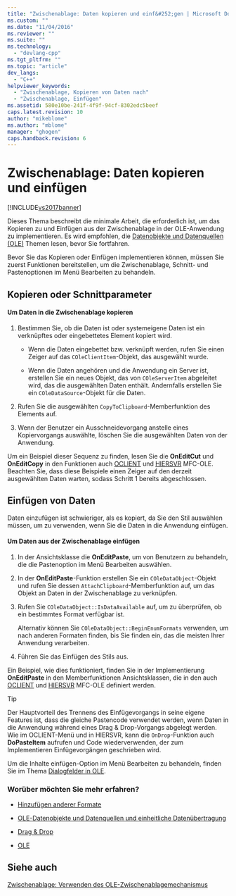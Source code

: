 ```yaml
---
title: "Zwischenablage: Daten kopieren und einf&#252;gen | Microsoft Docs"
ms.custom: ""
ms.date: "11/04/2016"
ms.reviewer: ""
ms.suite: ""
ms.technology: 
  - "devlang-cpp"
ms.tgt_pltfrm: ""
ms.topic: "article"
dev_langs: 
  - "C++"
helpviewer_keywords: 
  - "Zwischenablage, Kopieren von Daten nach"
  - "Zwischenablage, Einfügen"
ms.assetid: 580e10be-241f-4f9f-94cf-8302edc5beef
caps.latest.revision: 10
author: "mikeblome"
ms.author: "mblome"
manager: "ghogen"
caps.handback.revision: 6
---
```

# Zwischenablage: Daten kopieren und einf&#252;gen
[!INCLUDE[vs2017banner](../assembler/inline/includes/vs2017banner.md)]

Dieses Thema beschreibt die minimale Arbeit, die erforderlich ist, um das Kopieren zu und Einfügen aus der Zwischenablage in der OLE\-Anwendung zu implementieren.  Es wird empfohlen, die [Datenobjekte und Datenquellen \(OLE\)](../mfc/data-objects-and-data-sources-ole.md) Themen lesen, bevor Sie fortfahren.  
  
 Bevor Sie das Kopieren oder Einfügen implementieren können, müssen Sie zuerst Funktionen bereitstellen, um die Zwischenablage, Schnitt\- und Pastenoptionen im Menü Bearbeiten zu behandeln.  
  
##  <a name="_core_copying_or_cutting_data"></a> Kopieren oder Schnittparameter  
  
#### Um Daten in die Zwischenablage kopieren  
  
1.  Bestimmen Sie, ob die Daten ist oder systemeigene Daten ist ein verknüpftes oder eingebettetes Element kopiert wird.  
  
    -   Wenn die Daten eingebettet bzw. verknüpft werden, rufen Sie einen Zeiger auf das `COleClientItem`\-Objekt, das ausgewählt wurde.  
  
    -   Wenn die Daten angehören und die Anwendung ein Server ist, erstellen Sie ein neues Objekt, das von `COleServerItem` abgeleitet wird, das die ausgewählten Daten enthält.  Andernfalls erstellen Sie ein `COleDataSource`\-Objekt für die Daten.  
  
2.  Rufen Sie die ausgewählten `CopyToClipboard`\-Memberfunktion des Elements auf.  
  
3.  Wenn der Benutzer ein Ausschneidevorgang anstelle eines Kopiervorgangs auswählte, löschen Sie die ausgewählten Daten von der Anwendung.  
  
 Um ein Beispiel dieser Sequenz zu finden, lesen Sie die **OnEditCut** und **OnEditCopy** in den Funktionen auch [OCLIENT](../top/visual-cpp-samples.md) und [HIERSVR](../top/visual-cpp-samples.md) MFC\-OLE.  Beachten Sie, dass diese Beispiele einen Zeiger auf den derzeit ausgewählten Daten warten, sodass Schritt 1 bereits abgeschlossen.  
  
##  <a name="_core_pasting_data"></a> Einfügen von Daten  
 Daten einzufügen ist schwieriger, als es kopiert, da Sie den Stil auswählen müssen, um zu verwenden, wenn Sie die Daten in die Anwendung einfügen.  
  
#### Um Daten aus der Zwischenablage einfügen  
  
1.  In der Ansichtsklasse die **OnEditPaste**, um von Benutzern zu behandeln, die die Pastenoption im Menü Bearbeiten auswählen.  
  
2.  In der **OnEditPaste**\-Funktion erstellen Sie ein `COleDataObject`\-Objekt und rufen Sie dessen `AttachClipboard`\-Memberfunktion auf, um das Objekt an Daten in der Zwischenablage zu verknüpfen.  
  
3.  Rufen Sie `COleDataObject::IsDataAvailable` auf, um zu überprüfen, ob ein bestimmtes Format verfügbar ist.  
  
     Alternativ können Sie `COleDataObject::BeginEnumFormats` verwenden, um nach anderen Formaten finden, bis Sie finden ein, das die meisten Ihrer Anwendung verarbeiten.  
  
4.  Führen Sie das Einfügen des Stils aus.  
  
 Ein Beispiel, wie dies funktioniert, finden Sie in der Implementierung **OnEditPaste** in den Memberfunktionen Ansichtsklassen, die in den auch [OCLIENT](../top/visual-cpp-samples.md) und [HIERSVR](../top/visual-cpp-samples.md) MFC\-OLE definiert werden.  
  
> [!TIP]
>  Der Hauptvorteil des Trennens des Einfügevorgangs in seine eigene Features ist, dass die gleiche Pastencode verwendet werden, wenn Daten in die Anwendung während eines Drag & Drop\-Vorgangs abgelegt werden.  Wie im OCLIENT\-Menü und in HIERSVR, kann die `OnDrop`\-Funktion auch **DoPasteItem** aufrufen und Code wiederverwenden, der zum Implementieren Einfügevorgängen geschrieben wird.  
  
 Um die Inhalte einfügen\-Option im Menü Bearbeiten zu behandeln, finden Sie im Thema [Dialogfelder in OLE](../mfc/dialog-boxes-in-ole.md).  
  
### Worüber möchten Sie mehr erfahren?  
  
-   [Hinzufügen anderer Formate](../mfc/clipboard-adding-other-formats.md)  
  
-   [OLE\-Datenobjekte und Datenquellen und einheitliche Datenübertragung](../mfc/data-objects-and-data-sources-ole.md)  
  
-   [Drag & Drop](../mfc/drag-and-drop-ole.md)  
  
-   [OLE](../mfc/ole-background.md)  
  
## Siehe auch  
 [Zwischenablage: Verwenden des OLE\-Zwischenablagemechanismus](../mfc/clipboard-using-the-ole-clipboard-mechanism.md)